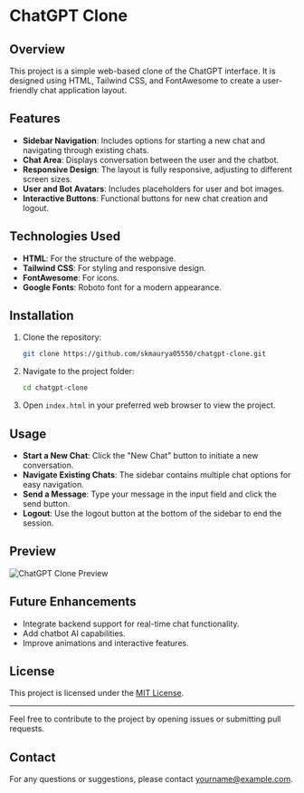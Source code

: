 # ChatGPT Clone

## Overview
This project is a simple web-based clone of the ChatGPT interface. It is designed using HTML, Tailwind CSS, and FontAwesome to create a user-friendly chat application layout.

## Features
- **Sidebar Navigation**: Includes options for starting a new chat and navigating through existing chats.
- **Chat Area**: Displays conversation between the user and the chatbot.
- **Responsive Design**: The layout is fully responsive, adjusting to different screen sizes.
- **User and Bot Avatars**: Includes placeholders for user and bot images.
- **Interactive Buttons**: Functional buttons for new chat creation and logout.

## Technologies Used
- **HTML**: For the structure of the webpage.
- **Tailwind CSS**: For styling and responsive design.
- **FontAwesome**: For icons.
- **Google Fonts**: Roboto font for a modern appearance.

## Installation
1. Clone the repository:
   ```bash
   git clone https://github.com/skmaurya05550/chatgpt-clone.git
   ```
2. Navigate to the project folder:
   ```bash
   cd chatgpt-clone
   ```
3. Open `index.html` in your preferred web browser to view the project.

## Usage
- **Start a New Chat**: Click the "New Chat" button to initiate a new conversation.
- **Navigate Existing Chats**: The sidebar contains multiple chat options for easy navigation.
- **Send a Message**: Type your message in the input field and click the send button.
- **Logout**: Use the logout button at the bottom of the sidebar to end the session.

## Preview
![ChatGPT Clone Preview](preview-image-url)

## Future Enhancements
- Integrate backend support for real-time chat functionality.
- Add chatbot AI capabilities.
- Improve animations and interactive features.

## License
This project is licensed under the [MIT License](LICENSE).

---

Feel free to contribute to the project by opening issues or submitting pull requests.

## Contact
For any questions or suggestions, please contact [yourname@example.com](mailto:yourname@example.com).

